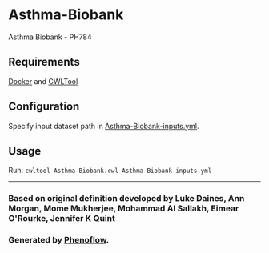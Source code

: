 # Asthma-Biobank

Asthma Biobank - PH784

## Requirements

[Docker](https://docs.docker.com/install/) and [CWLTool](https://github.com/common-workflow-language/cwltool#install)

## Configuration

Specify input dataset path in [Asthma-Biobank-inputs.yml](Asthma-Biobank-inputs.yml).

## Usage

Run: `cwltool Asthma-Biobank.cwl Asthma-Biobank-inputs.yml`

***

### Based on original definition developed by Luke Daines, Ann Morgan, Mome Mukherjee, Mohammad Al Sallakh, Eimear O'Rourke, Jennifer K Quint
### Generated by [Phenoflow](https://kclhi.org/phenoflow).
